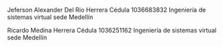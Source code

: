 Jeferson Alexander Del Rio Herrera
Cédula 1036683832
Ingeniería de sistemas virtual sede Medellín 


Ricardo Medina Herrera 
Cédula 1036251162
Ingeniería de sistemas virtual sede Medellín 

